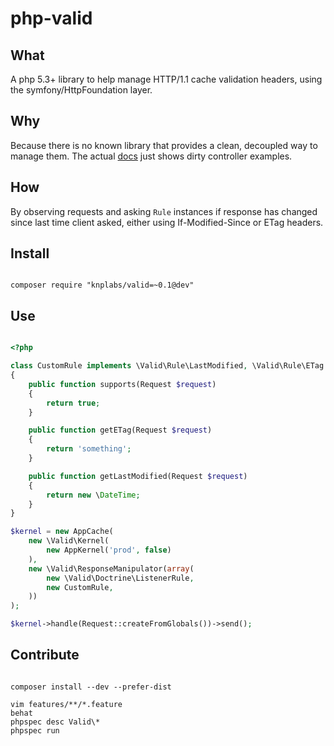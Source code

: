 # php-valid

## What

A php 5.3+ library to help manage HTTP/1.1 cache validation headers, 
using the symfony/HttpFoundation layer.

## Why

Because there is no known library that provides a clean, decoupled way to manage them.
The actual [docs](http://symfony.com/doc/current/book/http_cache.html#optimizing-your-code-with-validation) just shows dirty controller examples.

## How

By observing requests and asking `Rule` instances if response has changed 
since last time client asked, either using If-Modified-Since or ETag headers.

## Install

``` shell

composer require "knplabs/valid=~0.1@dev"

```

## Use

``` php

<?php

class CustomRule implements \Valid\Rule\LastModified, \Valid\Rule\ETag
{
    public function supports(Request $request)
    {
        return true;
    }

    public function getETag(Request $request)
    {
        return 'something';
    }

    public function getLastModified(Request $request)
    {
        return new \DateTime;
    }
}

$kernel = new AppCache(
    new \Valid\Kernel(
        new AppKernel('prod', false)
    ),
    new \Valid\ResponseManipulator(array(
        new \Valid\Doctrine\ListenerRule,
        new CustomRule,
    ))
);

$kernel->handle(Request::createFromGlobals())->send();

```

## Contribute


``` shell

composer install --dev --prefer-dist

vim features/**/*.feature
behat
phpspec desc Valid\*
phpspec run

```

